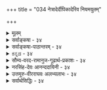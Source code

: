 +++
title = "034 नेत्रादेर्दीपिकादेरिव नियमयुतम्"

+++
<details><summary>मूलम्</summary>

नेत्रादेर्दीपिकादेरिव नियमयुतं तैजसत्वादिसाध्ये रूपादिग्राहकत्वं यदि करणतया स्यादसाधारणत्वम् ।  
तत्साहाय्यं त्वसिद्धं भवति गमकतामात्रमप्यञ्जनादावक्षाहङ्कारिकत्वं श्रुतिपथनिपुणैर्घोषितं नैव बाध्यम् ॥ ३४ ॥
</details>

<details><summary>सर्वाङ्कषा - ३४</summary>

त्रिगुणद्रव्यस्य जगदुपादानत्वकथनप्रसङ्गे, तद्विपरीतपरमाणूपादानतावादस्य, तत्प्रसङ्गात् कार्यकारणभावस्य च निरूपणमावश्यकमभूत् । एवं प्रसक्तं परिसमाप्य उपक्रान्तं विचारमनुवर्तयति । तत्र प्रथममिन्द्रियाणां सात्त्विकाहंकारोपादानत्वं न संभवति, तेषां भौतिकत्वादिति वैशेषिकमतं निराकरोतिनेत्रादेरित्यादिना । इन्द्रियाणां सात्त्विकाहंकारोपादानत्वं न सङ्गच्छते; तेषां भौतिकत्वस्य तन्त्रान्तरे साधनात् । तथा हि 'चक्षुरिन्द्रियम् तैजसम्, रसाद्यग्राहकत्वे सति रूपग्राहकत्वात्, प्रदीपवदित्यनुमानम् । नेत्रादेरित्यादिना इतरसर्वेन्द्रियाणां ग्रहणम् । दीपिकादेरिवेति दृष्टान्तः । तैजसत्वादिसाध्ये नियमयुतं रूपादिग्राहकत्वंम् स्पर्शाद्यग्राहकत्वे सति रूपग्राहकत्वादिरूपं यदुक्तम्, तत्र रूपग्राहकत्वं किंरूपं विवक्षितम्, किं रूपसाक्षात्कारकरणत्वम्, उत रूपसाक्षात्कारसहकारित्वम्? उत कारणकरणसहकार्यादिसर्वसाधारणं 

[[77]]





नो चेत्, पृथ्व्यादिवाक्येष्विव हि लयपदं व्योम्नि चाक्षेषु च स्यात् । रूपज्ञानकारणत्वम्? तत्र, यदि करणतया, तदा **असाधारणत्वम्** = सर्वसपक्षव्यावृत्तः, पक्षमात्रवृत्तिः हेतुः असाधारण इति यो दोष उक्तः, सः हेतोः स्यात् । रूपसाक्षात्कारकरणत्वरूपं रूपग्राहकत्वं यदि हेतुः, तदा प्रदीपादौ दृष्टान्ते रूपसाक्षात्कारकरणत्वस्याभावात् हेतोः पक्षमात्रवृत्तित्वादसाधारण्यं दोषः । द्वितीये रूपसाक्षात्कारसहकारित्वेन साध्ये, तत्साहाय्यं त्वसिद्धं **भवति** = साक्षादेव कारणानि तु सहकारीण्युच्यन्ते । ‘व्यापारवत्कारणं करणम्” इति लक्षणात् सद्वारककारणानि तु करणानीत्युच्यन्ते । एवञ्च रूपसाक्षात्कारसहकारित्वं पक्षे चक्षुषि असिद्धम्, इन्द्रियस्य करणत्वेन सहकारित्वाभावात् । अतः स्वरूपासिद्धो हेतुः । हेत्वभाववत्पक्षः स्वरूपासिद्धिः इति लक्षणात् । अस्तु तर्हि तृतीयः कल्पः, सर्वस्यापि कोडीकारादित्यत्राहगमकतामात्रमप्यञ्जनादौ असिद्धमिति । नेत्राञ्जनानामौषधादीनामपि नेत्रसहकारित्वात्, रूपसाक्षात्कारहेतुत्वमस्ति, अथापि तत्र पार्थिवत्वमेव, न तैजसत्वम् । अतश्च तैजसत्वरूपसाध्याभाववति हेतोः सत्त्वादनैकान्तिको हेतुः । असिद्धम्, तैजसत्वमिति शेषः । सकलदोषपरिहारक्षमविशेषणदानादिना परिष्कारेऽपि, न दोषपरिहार इत्याहअक्षाहङ्कारिकत्वमित्यादि । येन केनापि परिष्कारेणापि श्रुतिपथनिपुणैः घोषितम् **अक्षाणाम्** = इन्द्रियाणाम् **आहङ्कारिकत्वम्** = अहङ्कारोपादानकत्वंम् नैव **बाध्यम्** = युक्तिभिः नैव बाध्यं भवेत् । युक्त्यपेक्षया शास्त्रस्य बलीयस्त्वात् । 'देवा वैकारिका दश' इति कथनात् इन्द्रियाणां सात्त्विकाहङ्कारोपादानकत्वमेव, न तु भौतिकत्वम् । **देवाः** = इन्द्रियाणि । 'सहैव सन्तं न विजानन्ति देवाः ' (तै. आ.3-11-24) इत्यत्र वेदे **देवाः** = इन्द्रियाणि इति व्याख्यानात् । सात्त्विकाहङ्कारस्य वैकारिक इति संज्ञा (श्लो. 11) ॥ एवमेव ' घ्राणेन्द्रियं पार्थिवम्, रूपाद्यग्राहकत्वे सति गन्धग्राहकत्वात्, कुङ्कुमगन्धाभिव्यञ्जकगोघृतवत्' इत्याद्यनुमानान्यपि आगमबाधितानीति ज्ञेयम् । अतश्च वेदान्तिनाम् इन्द्रियाणामाहङ्कारिकत्वेन, अनुमानेन भौतिकत्वसाधनं न शक्यम् ॥ ३४ ॥
</details>


<details><summary>सर्वाङ्कषा-पाठान्तरम् - ३४</summary>

त्रिगुणद्रव्यस्य जगदुपादानत्वकथनप्रसङ्गे, तद्विपरीतपरमाणूपादानतावादस्य, तत्सङ्गात्‌ कार्यकारणभावस्य च निरूपणमावश्यकमभूत्‌ । एवं प्रसक्तं परिसमाप्य उपक्रान्तं विचारमनुवर्तयति । तत्र प्रथममिन्द्रियाणं सात्विकाहंकारोपादानत्वं न संभवति, तेषां भौतिकत्वादिति वैशेषिकमतं निराकरोति – नेत्रादेरित्यादिना । इन्द्रियाणां सात्विकाहकारोपादानत्वं न सङ्गच्छते; तेषां भौतिकत्वस्य तन्त्रान्तरे साधनात्‌ । तथा हि 'चक्षुरिन्द्रियम्‌ तैजसम्‌, रसाद्यग्राहकत्वे सति रूपग्राहकत्वात्‌, प्रदीपवदि'त्यनुमानम्‌ । नेत्रादेरित्यादिना इतरसर्वेन्द्रियाणां ग्रहणम्‌ । दीपिकादेरिवेति दृष्टान्तः । तैजसत्वादिसाध्ये नियमयुतं रूपादिग्राहकत्वं   
स्पर्शाद्यग्राहकत्वे सति रूपग्राहकत्वादिरूपं यदुक्तम्‌, तत्र रूपग्राहकत्वं किंरूपं विवक्षितम्‌, किं रूपसाक्षात्कारकरणत्वम्‌, उत रूपसाक्षात्कारसहकारित्वम्‌? उत कारणकरणसहकार्यादिसर्वसाधारणं रूपज्ञानकारणत्वम्‌? तत्र, यदि करणतया, तदा असाधारणत्वम्‌ = सर्वसपक्षव्यावृत्तः, पक्षमात्रवृत्तिः हेतुः असाधारण इति यो दोष उक्तः, सः हेतोः स्यात्‌ । रूपसाक्षात्कारकरणत्वरूपं रूपग्राहकत्वं यदि हेतुः, तदा प्रदीपादौ दृष्टान्ते रूपसाक्षात्कारकरणत्वस्याभावात्‌ हेतोः पक्षमात्रवृत्तित्वादसाधारण्यं दोषः । द्वितीये रूपसाक्षात्कारसहकारित्वेन साध्ये, तत्साहाय्यं त्वसिद्धं भवति = साक्षादेव कारणानि तु सहकारीण्युच्यन्ते । 'व्यापारवत्कारणं करणम्‌' इति लक्षणात्‌ सद्वारककारणानि तु करणानीत्युच्यन्ते । एवन्च रूपसाक्षात्कारसहकारित्वं पक्षे चक्षुषि असिद्धम्‌, इन्द्रियस्य करणत्वेन सहकारित्वाभावात्‌ । अतः स्वरूपासिद्धो हेतुः । हेत्वभाववत्पक्षः स्वरूपासिद्ध: इति लक्षणात्‌ । अस्तु तर्हि तृतीयः कल्पः, सर्वस्यापि क्रोडीकारादित्यत्राह - गमकतामात्रमप्यञ्जनादौ असिद्धमिति । नेत्राञ्जनानामौषधादीनामपि नेत्रसहकारित्वात्‌, रूपसाक्षात्कारहेतुत्वमस्ति, अथापि तत्र पार्थिवत्वमेव, न तैजसत्वम्‌ । अतश्च तैजसत्वरूपसाध्याभाववति हेतोः सत्त्वादनैकान्तिको हेतुः । असिद्धम्‌, तैजसत्वमिति शेषः । सकलदोषपरिहारक्षमविशेषणदानादिना परिष्कारेऽपि, न दोषपरिहार इत्याह - अक्षाहङ्कारिकत्वमित्यादि । येन केनापि परिष्कारेणापि श्रुतिपथनिपुणैःघोषितम्‌ अक्षाणाम्‌ = इन्द्रियाणाम्‌ आहङ्कारिकत्वम्‌ = अहङ्कारोपादानकत्वं नैव बाध्यम्‌ = युक्तिभिः नैव बाध्यं भवेत्‌ । युक्त्यपेक्षया शास्त्रस्य बलीयस्त्वात्‌ । 'देवा वैकारिका दश' इति कथनात्‌ इन्द्रियाणां सात्त्विकाहङ्कारोपादानकत्वमेव, न तु भौतिकत्वम्‌ । देवाः = इन्द्रियाणि । 'सहैव सन्तं न विजानन्ति देवाः' (तै.आ.३-११-२४) इत्यत्र वेदे देवाः = इन्द्रियाणि इति व्याख्यानात्‌ । सात्विकाहङ्कारस्य वैकारिक इति संज्ञा (श्लो.११) ॥ एवमेव 'घ्राणेन्द्रियं पार्थिवम्‌, रूपाद्यग्राहकत्वे सति गन्धग्राहकत्वात्‌, कुङ्कुमगन्धाभिव्यञ्जकगोघृतवत्‌' इत्याद्यनुमानान्यपि आगमबाधितानीति ज्ञेयम्‌ । अतश्च वेदान्तिनाम्‌ इन्द्रियाणामाहङ्कारिकत्वेन, अनुमानेन भौतिकत्वसाधनं न शक्यम्‌ ॥ ३४ ॥
</details>


<details><summary>ಕನ್ನಡ - ३४</summary>

…

हीगॆ परमात्मन शरीरवाद प्रकृतिये जगत्तिगॆ मूलकारण ऎन्दु स्थापिसियायितु. सृष्टि प्रकरणदल्लि इन्द्रियगळु सात्विकाहङ्कारदिन्द हुट्टुत्तवॆ ऎन्दु हेळिद्दन्नु स्थिरपडिसुवुदक्कागि पञ्चभूतगळिन्द इन्द्रि

यगळु हुट्टुत्तवॆ ऎम्ब वैशेषिकर पक्षवन्नु निराकरिसुत्तारॆ.

दीपिकादेरिव नेत्रादेः तैजसत्वादिसाध्यॆ नियमयुतं रूपादिग्राहकत्व, यदि करणतया, असाधारणत्वं स्यात्

48

तत्साहाय्यं त्वसिद्धं भवति गनुकतामात्र मञ्जनाद् अक्षाहङ्कारिकत्वं श्रुतिपथनिर्पुतं नैव बाध्यं दीपादिगळन्तॆ चक्षुरादि इन्द्रियगळिगॆ तैजसत्यादिगळन्नु साधिसुवुदरल्लि 'रूपादिगळन्नु मात्र ग्रहिसुवुदरिन्द ऎन्नुवुदरल्लि रूपादि ज्ञानगळिगॆ करणत्ववे हेतुवाद पक्षदल्लि हेतुविगॆ 'असाधारणत्व' ऎम्ब दोष बरुवुदु.

वैशेषिकरु घ्राणादि ऐदु इन्द्रियगळु क्रमवागि पञ्चभूतगळिन्द हुट्टुत्तवॆयॆन्दू, अवु भौतिकवॆन्दू हेळुत्तारॆ. उदाहरणॆगॆ-चक्षु रिन्द्रिय रूप ऒन्दन्ने ग्रहिसुवुदरिन्द तैजस, ऎम्ब अनुमानदिन्द चक्षु रिन्द्रिय तेजस्सिगॆ सेरिद्दॆन्दु साधिसुत्तारॆ. इल्लि 'रूप ऒन्दन्ने ग्रहि सुवुदु' ऎम्बुदर अर्थवेनु? 'रूपविषयक ज्ञानक्कॆ करणवागुवुदु ऎन्दु अदर अर्थवादरॆ दृष्टान्तवाद दीपदल्लि हेतुविल्लदिरुवुदरिन्द “असाधारण' ऎम्ब दोष बरुत्तदॆ. दीप रूपज्ञानक्कॆ सहकारि कारणवे हॊरतु करणवल्ल.

तत्साहाय्कन्तु असिद्धं भवति- रूप ज्ञानक्कॆ सहकारिकारण त्ववे हेतुवादरॆ, अदु पक्षदल्लिल्ल; चक्षुरिन्द्रिय करणवे हॊरतु सहकारियल्ल. इदरिन्द हेतुविगॆ 'स्वरूपासिद्धि' ऎम्ब दोष बरुत्तदॆ. तद्धमकतामात्रमसि अञ्जना असिद्धं भवति ऎरडक्कू समान वाद 'रूप ज्ञानक्कॆ हेतु' ऎम्बुदु हेतुवादरॆ दृष्टि शक्तिगॆ पोषक वाद अञ्जनादिगळल्लि तैजसत्व इल्लदिरुवुदरिन्द हेतुविगॆ 'व्यभिचार' ऎम्ब दोष बरुत्तदॆ.

प्रतियॊन्दु कार्यक्कू साधारण कारण, असाधारण कारण, सहकारि कारण ऎन्दु मूरु विध कारणगळिरुत्तवॆ. असाधारण कारणवे करण, उळिदवु कारण. चक्षुरिन्द्रिय करण, दीप सहकारिकारण. ई दृष्टान्तदिन्द चक्षुरिन्द्रिय तैजसवॆन्नुवुदु सरियल्ल.

श्रुतिपथनिपुणै घोषितं अक्षाहङ्कारित्वं नैव बाध्यं परम वैदिकराद मनु मुन्तादवरिन्द 'तैजसानीन्द्रियाण्याहुः' ऎन्दु प्रतिपादितवाद अहङ्कारदिन्द इन्द्रियगळु हुट्टिरुवुदॆम्बुदु याव रीतियल्लू अप्रमाणवॆनिसुवुदिल्ल. ॥ ३४ ॥
</details>


<details><summary>सौम्य-वरद-रामानुज-गूढार्थ-प्रकाशः - ३४</summary>

तत्रेति । कारणवादप्रतिपक्षनिरासानन्तरं 'प्राच्यादक्षाणि' इत्युक्त्याअक्षानिरूपणप्रसङ्गे सतीत्यर्थः । देहादिवदिति । इन्द्रियाणां देहान्तर्गतत्वात् तद्वत् भौतिकत्वं युक्तमिति भावः । तैजसमिति । तेजस्स्वरूपम्, तेजस्त्ववत् इति वाऽर्थः । आत्ममनःप्रभृतिषु व्यभिचारवारणार्थं रसाद्यग्राहकत्वे इति । अत्र आदिशब्दस्य रसाग्राहकत्वाद्यन्यतरविशेषणे तात्पर्यम् । अन्यथा वैयर्थ्यात् । घटादौ व्यभिचारादाह द्रव्यत्वादिति । एवमग्रिमानुमानेष्वपि द्रष्टव्यम् । गुणग्राहकमित्युक्ते सिद्धसाधनमित्यत आह स्वगुसजातीयेति । तथा गुणत्वजात्या श्रोत्रवृत्तिसंख्यादिजातीयशब्दग्राहकत्वमस्तीति सिद्धसाधनमित्यत आह - गुणत्वावान्तरजात्येति । स्वग्राह्यगुणत्वावान्तरजात्येत्यर्थः । ननु इन्द्रियणां प्राप्यकारित्वात् वीचितरङ्गन्यायेन स्वस्मिन् उत्पन्नशब्दगुणग्राहकं श्रोत्रं कथं स्वगुणसजातीयग्राहकमिति चेन्न - श्रोत्रसंबद्धानामेव अनेकशब्दानां सजातीयत्वसंभवात् । अनेनानुमानेन श्रोत्रस्य शब्दगुणकत्वे साधितेऽपि शब्दगुणकत्वस्यैव नभोलक्षणत्वात् नभस्त्वं साधितं स्यादिति भावः । एवमग्रिमानुमानेऽपि द्रष्टव्यम् । गुरुत्वादौ व्यभिचारादाह इन्द्रियव्यवस्थापकेति । इन्द्रियस्य व्यवस्थापकत्वं इन्द्रियानुमानप्रयोजकजन्योपलब्धिविषयत्वम् । सुखादौ व्यभिचारादाह - गुणत्वादिति । सन्निकर्षविशेषविशिष्टतयेति । समनस्कस्य विषयसंस्कारकालोकसहितस्य भूयोवयवेन्द्रियसन्निकर्षविशिष्टेन्द्रियस्य करणत्वमिति भावः । सकलेतरसहकारिसम्मत्तावविलम्बेन प्रमोत्पादकत्वं करणत्वमित्युक्ते आत्मादौ व्यभिचार इति भावः । तत्सिद्धिः स्यादिति । तैजसत्वादिसिद्धिः स्यादित्यर्थः । विकल्पानादरेण - विशेषानादरेणेत्यर्थः । लक्षयन्तीति । इन्द्रियदोषेऽतिव्याप्तिवारणार्थं शरीरयोगे सतीति विशेषणान्तर्भावेन इन्द्रियलक्षणं वदन्तीत्यर्थः । साक्षात् प्रमितिः - प्रत्यक्षप्रमेत्यर्थः । दुःस्थमिति । गन्धव्यञ्जके गन्धोपहारकवायौ पार्थिवत्वाभावेन व्यभिचारादिति भावः । एवं चतुर्णामिति । निव[म्बत्वङ्?] निदर्शनं चायुक्तम् तस्यापि विषयसंस्कारकत्वेन गन्धाभिव्यञ्जकत्वाभावात् । अन्यथा तप्तघटप्रक्षिप्तजले तप्तभूमिसंसृष्टे वर्षजले च तत्तद्गन्धाभिव्यञ्जकत्वापत्त्या व्यभिचारप्रसङ्ग इति भावः । तद्दृष्टान्तेन छिन्नमूलानि इत्यन्वयः । श्रोत्रम् अभौतिकम् इन्द्रियत्वात्, चक्षुरादिवत् इत्यनुमानेन निरस्तविप्रतिपत्तिनिरस्ताप्रतिपत्तिकानीति भावः । सामान्यतोदृष्टादिति । रूपाद्युपलब्धि.....करणसाध्या क्रियात्वात् छेदनवत् इतीन्द्रियार्थ साधकत्वात् इदं सामान्यतोदृष्टम् । तदुक्तम् - ''दृष्टं सामान्यतोदृष्टमिति चास्य विधाद्वयम् । पूर्वं प्रत्यक्षयोग्यार्थं तदयोग्यार्थमुत्तरम् ॥' इति । विपक्षे बाधकेति । यदि अभौतिकत्वादि साधनेऽनुकूलतर्को नास्ति, तर्हि भौतिकत्वादिसाधनेऽपि । परिहरणीयानिष्टाभावात् । ननु भौतिकत्वादिसाधनेऽनुकूलतर्कोऽस्ति; यदि चक्षुरादीनि भौतिमानि न स्युः, बाह्येन्द्रियाणि न स्युः; मनोवत्, यदि चक्षुस्तैजसं न स्यात् - रूपादिषु मध्ये रूपस्यैव ग्राहकं न स्यात् - रसनादिवत् इत्यादि तर्कसद्भावात् - इति चेन्न - अभौतिकत्वादिसाधनेऽपि अनुकूलतर्कोऽस्ति, यदि इन्द्रियाणि भौतिकानि न स्युः इन्द्रियाण्येव न स्युः मनोवत्; चक्षुर्यदि तैजसं, न तर्हि इन्द्रियं स्यात्, दीपादिवत् इत्यादितर्कसद्भावात् इति भावः । इममेव भावं सामान्यतो दर्शयति - यत्किञ्चिदिति ॥ ३४ ॥
</details>


<details><summary>नरसिंह-देवः आनन्ददायिनी - ३४</summary>

अवसरसंगतिमाह - प्रकृत्येति । रसाद्यग्राहकत्व इति - आत्मनि व्यभिचारवारणाय रसाद्यग्राहकत्व इति । परमाणौ व्यभिचारवारणाय रूपग्राहकत्वादिति । सन्निकर्षादौ व्यभिचारवारणाय द्रव्यत्वादिति । घटादिग्राहकतयाऽसिद्धिप्रसङ्गादत्रापि रूपादिष्विति बोध्यम् । तदर्थेश्च - रूपादिषु पञ्चसु मध्ये इति । अत्र ग्राहकत्वं लौकिकप्रत्यक्षजनकत्वं; तेनोपनयादिवशाद्र(दिना र)सादिग्राहकतया नासिद्धिः । एवमुत्तरानुमानेष्वपि द्रष्टव्यम् । रसस्यैवेति - रसस्यैव ग्राहकत्वं हेतुरित्यर्थः । एवं गन्धस्यैवेत्यादावपि बोध्यम् । निदर्शनं -दृष्टान्तः । बहिरिन्द्रियेति - इन्द्रियपञ्चके स्वग्राहकेन्द्रियेतरेन्द्रियनिरूपतस्वग्राहकेन्द्रियनिष्ठभेदानुमितिहेतुसाक्षात्कारविषयगुणत्वादित्यर्थः । तेन 'इन्द्रियव्यवस्थापकत्वं इन्द्रियसाधकत्वं; न च शब्दजन्यत्वामीन्द्रियस्य ! इन्द्रियानुमापकत्वं चेत् द्रव्यत्वादौ व्यभिचारः' इत्यपास्तम् । गुणत्वादिति शब्दत्वादौ व्यभिचारवारणाय । असिद्धिवारणाय साक्षात्कारविषयेति । सुखादौ व्यभिचारवारणाय बहिरिन्द्रियेति । द्रव्यत्वादौ व्यभिचारवारणाय इन्द्रियपञ्चकेति विशेषणमिति ध्येयम् । बहिरिन्द्रियव्यवस्थापकत्वादिति -पूर्ववदेवार्थः । शब्दत्वादौ साध्यसत्त्वात् न व्यभिचार इति गुणत्वस्यानुपादानम् । शब्दोपलब्धिरिति - उपलब्धित्वं शाब्दोपलब्धौ व्यभिचारीतीन्द्रियेति विशेषणम् । सुखाद्युपलब्धौ व्यभिचारवारणाय बाह्येति विशेषणम् । हेतुविकल्पमभिप्रेत्येति - अभिव्यञ्जकादित्यत्र हेतावभिव्यञ्जकत्वं किं क(का)रणत्वं? यद्वा क(का)रणसहकारित्वं? अथवा बोधकत्वमात्रमिति विकल्पमभिप्रेत्येत्यर्थः । तच्चेति - इन्द्रियाणामेव तथात्वात् पक्षमात्रवृत्तित्वेन असाधारण्यमिति(त्यर्थः) भावः । अन्धकारणोद्विग्नः - भीतः । साधकतमत्वं - करणत्वम् । कश्चित् इत्यनेन लौकिकव्यवहा(र विरहस्सूच्यते)रापरिज्ञानादिरुच्यते । सपक्षवृत्तेरिति - दीपादीनां सपक्षत्वमिति भावः ।  

किं दीपादीनां रूपादि-साक्षात्-कार-मात्रे करणत्वम्?  
उत मनुष्य-कर्तृक--रूपादि-साक्षात्-कारे इति विकल्पम् अभिप्रेत्य  
आद्ये दूषणमाह - आलोकेन विनापीति ।  

द्वितीये दूषणमाह - अन्धकारे चेति । 

ननु तर्हि व्यभिचाराद्  
दीपादेस् सहकारितापि न स्यात् ।  
यदि तद्विशेषे विशदज्ञानादौ सहकारिता; तत्र करणताऽप्यस्त्वित्यत्राह - ईदृशेति । रूपोपलब्धिमात्रे चक्षुषो यस्मिन् सति भवत्येवेति रूपं प्राधान्यमभिप्रेत्येत्यर्थः । न च विशदज्ञानं प्रत्यपि करणत्वम्; अन्यत्र कॢप्तचक्षुष एव करणस्य सत्त्वेन सहकारितामात्रत्वात्? अन्यथा गौरवात् । कोट्यन्तरमिति - सहकारित्वमित्यर्थः । सहकारित्वं किं करणं प्रति? उत कारणमात्रं प्रति? इति विकल्प्य आद्ये आह -करणेति । तेषामेव - इन्द्रियाणामेव । अनुपपन्नमिति - सहकारिसहकारिमतोर्भेदाधीनत्वादिति भावः । द्वितीयमाशङ्क्य दूषयति - दीपादीनित्यादिना । तथात्वात् - सहकारित्वात् । तत्सिद्धिस्स्यात् - तेजसत्वसिद्धिस्स्यात् । तदभावात्तत्र व्यभिचार(इति भावः)स्स्यादित्यर्थः । ननु करणत्वमेव सहकारित्वेन विवक्षितमिति चेत्; तत्राह - दीपे चेति । तथा च असाधारण्यं तदवस्थमिति भावः । तयोरपीति - प्रमातृप्रमेययोरप्युक्तविधया नियमरूपकरणत्वसंभवेनानैकान्त्यमित्यर्थः । तृतीय आह - एतेनेति । आदिशब्देनेति - ननु प्रमातृप्रमेययोर्न स्वरूपमात्रग्रहसहकारित्वं; रसादिग्रहं प्रत्यपि सहकारित्वात् । रसादिग्रहासहकारित्वे सति रूपग्रहसहकारित्वस्य विवक्षितत्वात्; तथा च न व्यभिचार इति चेन्न; दृष्टान्तासिद्ध्या तथा विवक्षाया असंभवात् । तेषामपि सन्निकर्षतया स्वनिष्ठस्पर्शादिव्यञ्जकत्वादिति भावः । इदञ्च अवधारणाविवक्षायां । तद्विवक्षायां त्वञ्जनादिद्रव्यसंस्कारकद्रव्ये दोषविशेषे च व्यभिचारो बोध्यः । अञ्जनस्येति - तथा च उपलब्धिसाधकत्वाभावान्न व्यभिचार इति भावः । दीपादावपीति - तस्य शक्त्याधायकत्वेन सहकारित्वाभावप्रसङ्गादित्यर्थः । सत्तयैवेति - दीपादीनां चक्षुरादौ शक्त्याधायकता नास्ति (स्तीत्यर्थः ।) स्वरूपेण हेतुत्वादिति भावः । अत्रापीति - अञ्जनादावपि स्वरूपेण हेतुताकॢप्तिरस्तीत्यर्थः । ये चेति - नयनगतपित्तद्रव्येण शङ्खे पित्तरूपस्योपलम्भात् रसनगतदोषेण क्षीरादौ तिक्तताया उपलम्भात् तद्व्यावर्तनाय इन्द्रियलक्षणे प्रमितिविशेषणं तार्किकर (क्षणकृदादयः प्रतिक्षिपन्ति) क्षादावुक्तमित्यर्थः । अनैकान्त्यमेवोपपादयति - तेषामिति । विषयसंस्कारकः - विषये (द्रव्ये) ग्रस्यमाने रसाद्युत्पादकः । विषयसंस्कारकत्वमुपपादयति -नहीति । ननु रसाभिव्यञ्जकत्वं रसाभिव्यक्तिप्रयोजकत्वम्; तच्च रसोत्पादोपलम्भजनकसाधारणमिति नासिद्धिरित्यत आह - तावता चेति । तथा च पार्थिवत्वसाधकहेतोस्तत्र व्यभिचार इति भावः । त्वचो वायवीयत्वसाधकहेतावपि दृष्टान्तवैषम्यमाह - वायुश्चेति । उपलब्धि(मात्र) प्रयोजकत्व(मात्र)विवक्षायां दोषमाह - तावता स्पर्शव्यञ्जकत्वे इति । त(त्र)स्य वायोस्तत्र पार्थिवत्वसाधकहेतोर्व्यभिचार इति भावः । श्रोत्रस्य भौतिकत्वसाधकानुमानानां व्याप्यत्वासिद्धिरूपं साधारणं दोषमाह - एवं चतुर्णामिति । आकाश इन्द्रियारम्भकः इत्यनुमाने श्रोत्रस्य तन्मते नित्यतया बाधो व्यभिचारोऽपि दोष इत्याह - आकाश इति । किञ्च चक्षुराद्यनुमानेषु प्रत्यक्षसिद्धस्य पश्यत्वमुतानुमानसिद्धस्य आहोस्वित् श्रुतिसिद्धस्य इति विकल्पमभिप्रेत्य आद्ये दोषमाह - लोकसिद्धेति । द्वितीय आह - अनुमानत इति । वक्ष्यते -इन्द्रियाणामेकादशत्वसाधनावसर इत्यर्थः । सामान्यत इति - रूपादिज्ञानं पक्षीकृत्य क्रिया क(का)रणजन्या इति सामान्यतो दृष्टादित्यर्थः । अपि शब्देनाधिष्ठानातिरिक्ततया सिद्धिर्न शक्येति सूच्यते । तदिति - तथा च आहङ्कारिकत्व(विरोधी न भवतीत्यर्थः) श्रुत्या तैजसत्वाद्यनुमानबाध इति भावः । योगशास्त्रे अहङ्कारत्वमिन्द्रियाणामुक्तमिति तदाहङ्कारिकत्वकथनं तेन विरुद्धमित्यत आह - इन्द्रियाणीति । कार्यकारणयोस्तन्तवः पट इत्यभेदव्यपदेशदर्शनादाहङ्कारिकत्वविरोधी तद्व्यपदेशो न भवतीत्यर्थः । तृतीयं दूषयति - अत इति । धर्मिग्राहकमानबाध इत्यर्थः । परस्परमिति - चक्षुःपक्षकानुमाने घ्राणं घ्राणपक्षके चक्षुरादिक्रमेण परस्परपक्षकानुमाने परस्परं दृष्टान्ता इत्यर्थः । अन्यपरैरिति - भूताप्यायितत्वमात्रपरैरित्यर्थः ॥ ३४ ॥
</details>



<details><summary>उत्तमूरु-वीरराघवः अलभ्यलाभः - ३४</summary>

पूर्वं प्रकृतिविकृतिविभागचिन्तायां विशिष्टवेषेणेश्वरस्य कारणत्वस्थापनशेषतया पञ्चीकरणप्रस्तावे, कार्यस्यानेकांशसंयोगाधीनत्वे परमाणुकारणवादे कोऽपराध हति शंकायां १८ श्लोके काणादखण्डनमारभ्य क्रमेण कापिलसौगतचार्वाकमतान्यपि कार्यकारणभावविषये निरस्तानि । अथ स्वाभिहितेन्द्रिय – भूतादिसृष्टिविरुद्धानि मतान्तराणि निरस्यति नेत्रादेरित्यादिना । तार्किकैरेकैकज्ञानेन्द्रियस्य एकैकभूतविकारत्वं साधितमनुमानैः । तानि चानुमानानि इन्द्रियपक्षकाणि, ग्राह्यगुणपक्षकाणि, तज्जन्यज्ञानपक्षकाणि च भवन्ति । तत्रेन्द्रियपक्षकमनुमानं श्लोके साक्षादुक्तम् । अन्यत् व्याख्यायामुपलक्ष्यते । गुणेषु रूपस्य प्रथमत्वात्, अधिकग्राहकत्वादिना इन्द्रियेषु चक्षुषः प्राधान्याच्च रूपग्राहकं चक्षुः पूर्वमुच्यते, अन्यानि आदिपदेन । नेत्रादेरित्यस्य रूपादिग्राहकत्वेऽन्वयः । नियमयुतमित्यस्य व्याप्तियुक्तमित्यर्थः । नियमे सप्तम्यन्तसाध्यपदान्वयः । तथा च नेत्रादिगतं ग्राहकत्वं तैजसत्वादिसाध्यनिरूपितव्याप्तियुक्तमित्यर्थः । हेतुरित्यप्रयुज्य नियमयुतमिति विशेषप्रयोगः रूपादिग्राहकत्वरूपहेतौ विशेषणान्तरस्य निवेश्यस्य ज्ञापनाय । नियमयुतपदस्य पुनरावृत्त्या तस्यार्थान्तरस्य लाभः । तच्च नियमयुतम् - व्यवस्थायुक्तम्, इतराग्राहकत्वरूपविशेषणविशिष्टमिति यावत् । दीपादिर्दृष्टान्तः । इन्द्रियसंनिकर्षे व्यभिचारवारणाय हेतौ द्रव्यत्वमपि निवेश्यम् । यदीत्यादिना तत्खण्डनम् । अथापि नेत्रादेरित्यारभ्य पूर्वार्धमेकं वाक्यम् । अन्वयक्रमः प्रागुक्तः । रूपादिग्राहकत्वं नाम रूपादिग्रहकरणत्वं वा रूपादिग्रहकरणसहकारित्वं वा, रूपादिग्रहकारणत्वमात्रं वा । आद्ये  
(प्रथमपादोक्तविशेषणविशिष्टं रूपादिग्राहकत्वं करणतया चेत्) हेतुरसाधारणः स्यात्; सपक्षविपक्षव्यावृत्तत्वात्; विपक्षात् पृथिव्यादित इव सपक्षात् दीपादेरपि व्यावृत्तत्वात् । नेत्रादिरूपे पक्षे रूपग्रहकरणत्वमेव, न तु करणसहकारित्वमित्यसिद्धिः । तृतीये अञ्जनादौ  
व्यभिचार इति । चतुर्थपादेन प्रमाणविरोधादनुमानानां बाधितत्वमप्यस्तीत्याह ।  
रसस्यैवेतीति । इति शब्दः रसस्यैव ग्राहकत्वं आप्यत्वरूपसाध्यनिरूपितनियमयुक्तमित्यनुषङ्गज्ञापकः । एवमुपरि । दन्तान्तस्तोयमिति । अत एवोक्तं न्यायभाष्ये, (जम्बीरादिफले खण्ड्यमाने द्रष्टुः) रसगर्धिप्रवर्तितो दन्तोदकसंप्लव इति । स च संप्लवो ग्रस्यमानवस्तुगतं रसं सम्यक् व्यनक्तीति । निम्बत्वगिति । मीमांसापादुकायां (१४५) एकाक्षेति श्लोके निम्बत्वग्ग्रहणमेतत्समानार्थं वेति विमृश्यम् । तार्किकाः कुङ्कुमगन्धाभिव्यञ्जकतया गोधृतमपि निर्दिशन्ति । विषयपक्षकानुमानान्याह शब्द इति । गुणावान्तरजातिः गुणत्वव्याप्यजातिः शब्दत्वरूपत्वादिः । सजातीयगुणवतेत्यनेन  
शब्दरूपगन्धादेः शब्दरूपगन्धादिमदिन्द्रियग्राह्यत्वसाधने यथायथं तत्तद्गुणवदाकाशतेजःपृथिव्यादिरूपत्वमिन्द्रियेषु सिध्यति । इत्येवेति । पूर्वोक्त एवेत्यर्थः । अन्यथा वेति । ग्राहकत्वमित्यनुषङ्गः । संप्रयोगविशेषः - इन्द्रियसंनिकर्षः । शरीरयोगे इति कारिका तार्किकरक्षागता । साक्षात्कारसाधनत्वमिन्द्रियलक्षणञ्चेत्, इन्द्रियगतदोषेष्वतिव्याप्तिः । तद्वारणं शरीरयोगे सतीति दलेन । इन्द्रियसंनिकर्षेऽतिव्याप्तिवारणार्थमपि तद्दलं निवेश्यम् । इन्द्रियदोषस्तु न शरीरगतः । न च प्रमितीति प्रमोक्त्यैव दोषवारणमिति वाच्यम्, प्रमाणावान्तरभेदत्वमात्रविवक्षायां प्रमितिपदप्रयोगेऽपि । सामान्यत इन्द्रियलक्षणे तदयोगात् । अस्तु येनकेनापि पदेन दोषवारणम् । किमिह नस्तेन । विषयसंस्कारकस्येति । रसनेन्द्रियं मुखे यत्रयत्र, तत्रतत्र रस्यमानद्रव्यव्यापने द्रवीभूतं दन्तोदकमुपयुज्यत इति भावः । न्यायभाष्योक्तं त्वन्यत् । बुद्बुदशब्दः तत्तुल्याकारगोलकपरः । नेत्रादीत्यनेन गोलकादिविवक्षा वा तदतिरिक्तानुमानसिद्धवस्तुविवक्षा वा श्रौतेन्द्रियविवक्षा वेति विकल्प्य दूषयति किञ्चेत्यादिना । सामान्यत इति । रूपादिग्रहः सकरणकः क्रियात्वात् इत्याद्यनुमानं सामान्यतः करणसाधकत्वात् सामान्यतो दृष्टम् । तत्रैवेतरबाधरूपपरिशेषप्रवृत्तौ अतिरिक्तमित्येतावत् सिध्येत्, न त्वनहंकरिकत्वमपि । हैरण्यगर्भोक्तिः - योगानुशासनोक्तिः । अहङ्कारविशेषपदं न साक्षादहङ्कारत्वबोधकम् । किन्तूपादानोपादेयैक्याभिप्रायम् । अत एव विशेषपदमिति ॥ ३४ ॥
</details>


<details><summary>सर्वार्थसिद्धिः - ३४</summary>

प्रकृतस्य प्रकृत्यादिकारणवादस्य प्रतिपक्षा निरस्ताः । तत्र देहादिवदिन्द्रियाणामपि भौतिकत्वं वदतः प्रतिवक्तिनेत्रादेरिति ॥ 

नियम-युतं सावधारणम्,  
रूपादिषु मध्ये रसाद्य्-अग्राहकत्वेन विशेषितम् इत्यर्थः । 

> चक्षुस् तैजसं  
रसाद्य्-अग्राहकत्वे सति  
रूप-ग्राहक-द्रव्यत्वात्  
दीपवद् 

इति ।  

एवं त्वग्-इन्द्रियं वायवीयं  
स्पर्शादिषु मध्ये स्पर्शस्यैव ग्राहक-द्रव्यत्वात् अङ्ग-सङ्गि-सलिल-शैत्याभिव्यञ्जक-वायुवत् ।  

रसनस्याप्यत्वे  
+++(ग्राहकत्वं)+++ रसस्यैवेति दन्तान्तस्-तोय-दृष्टान्तः । 

घ्राणस्य पार्थिवत्वे +++(ग्राहकत्वं)+++ गन्धस्यैवेति  
चन्दन-कुङ्कुमादि-गन्धाभिव्यञ्जक-  
निम्ब-त्वग्-आदि-निदर्शनम् ।  

श्रोत्रस्य तु नभस्त्वे  

> श्रोत्रं गुणावान्तर-जात्या  
स्व-गुण-सजातीय-गुण-ग्राहकम्  
बाह्येन्द्रियत्वात्  
चक्षुरादिवद् 

इति । 

+++(अथवा)+++ शब्दो गुणावान्तर-जात्या  
सजातीय-गुणवतेन्द्रियेण गृह्यते  
बहिर्-इन्द्रिय-व्यवस्थापक-गुणत्वाद्  
रूपादिवत् ।  

शब्दो भूतेन्द्रियग्राह्य इति वा । 
बहिर्-इन्द्रिय-व्यवस्थापकत्वाद्  
इत्येव हेतुः ।  

तथा  
श्रोत्रं भौतिकम्,  
बाह्येन्द्रियत्वात् चक्षुरादिवत् । 

आकाश इन्द्रियारम्भकः,  
भूतत्वात् भूतान्तरवद् इति ।  

शब्दोपलब्धिर् वा भूतेन्द्रिय-करणिका  
बाह्येन्द्रिय-व्यवस्थापकोपलब्धित्वात्,  
रूपोपलब्धिवत् ।  

तत्राद्येषु चतुर्ष्व् अनुमानेषु  
हेतुविकल्पम् अनूद्य दूषयति -  
"यदि करणतये"त्यादिभिः ।  
यस्मिन् सति कार्यं भवत्य् एव तत् करणम्;  
तच् च सन्निकर्ष-विशेष-विशिष्टतयेन्द्रियाणाम् । 

> ननु -  
> 
>> उद्विग्नो ह्य् अन्धकारेण  
कश्चिद् एवं ब्रवीत्य् अपि ।  
किं चक्षुषा ममैतेन  
दृष्टं दीपेन यन्मया ॥  
>
> इति दीपादिषु साधकतमत्वं कश्चिद् ब्रूयात्,  
अतस् सपक्षवृत्तेर् हेतोः  
कथम् असाधारणत्वम् ? 

इत्थम् -  
आलोकेन विनाऽपि जन्तु-भेदेषु  
चक्षुषो रूपादि-ग्राहकत्वं सिद्धम् ।  
अन्धकारे च मनुष्यादीनां  
तत्त्वतो ऽन्यथा वा +++(रूपादि-ग्राहकत्वम्)+++।  
अत ईदृशं प्राधान्यम् अपेक्ष्य  
इन्द्रियेषु करणत्वं  
दीपादिषु सहकारित्वं च  
प्रख्यातम् अनुरुध्य विकल्प-प्रवृत्तेर् अ-विरोधः । 

कोट्य्-अन्तरं दूषयति -  
तत्-साहाय्यं त्व् असिद्धम् इति ।  

> करण-भूतेन्द्रियापेक्षया  
तेषाम् एव दीपादिवत् सहकारित्वम् अनुपपन्नम् 

इत्य् अर्थः ।  

> दीपादीन् प्रति सहकारित्वान् नासिद्धिर् 

इति चेत्  
तर्हि प्रमातृ-प्रमेययोर् अपि तथात्वात् तत्-सिद्धः स्यात् ।  
तयोः सतोरपि कदाचित्कार्यं नास्तीति चेत्तावता करणत्वं माभूत् तत्सहकारित्वं तु सिद्धमेव ।  
"दीपे च सति भाव एवे"ति नियमो नास्ति ।  

> संप्रयोग-विशेष-साहित्यात् स्याद्  

इति चेत् तर्हि  
"तयोर् अपि ततस् स्याद् एवे"त्य् अनैकान्त्यम् ।  

एतेन करणत्वादि-विकल्पानादरेण  
रूपादि-बोधक-द्रव्यत्व-मात्रं हेतुर्  
इत्य् अपि निरस्तम् । 

तद्-व्यनक्ति - भवतीत्यादिना । आदिशब्देन प्रमात्रादिसंग्रहः । 

> अञ्जनस्य शक्ये प्रतिबन्धक-निवर्तकत्व-मात्रम्  

इति चेन् न ;  
अशक्ये गूढ-निदर्शनादौ शक्त्य्-आधानेन सहकारित्व-दृष्टेः ।  

> शक्त्य्-आधानं हि सहकारी 

+इति चेन्न;  
दीपादावपि तथा कॢप्तिप्रसङ्गात् ।  

सत्तयैव हेतुत्वं तत्र दृष्टम्  

इति चेद् अत्रापि तथाऽस्तु ;  
अविशेषात् ।  
ये +++(नैयायिकाः)+++ च तत्-तद्-इन्द्रिय-दोषैर् अपि रूपादि-धीर् अस्तीति मत्वा  

> "शरीर-योगे सत्य् एव +++(न त्व् इन्द्रियादि-योगे)+++ साक्षात्-प्रमितिसाधनम्" 

इति लक्षयन्ति ;  
तन्-मते तत्-तद्-दोषैर् अप्य् अनैकान्त्यम् +++(साध्ये)+++ -  
तेषां तैजसत्वानभ्युपगमात् +++(पित्तादि-दोषाणाम् पार्थिवत्वात्)+++। +++(5)+++

दन्तान्तस्-तोय-दृष्टान्तश् चायुक्तः ;  
विषय-संस्कारकस्य - व्यञ्जकत्वायोगात् ।  
न हि ग्रस्यमानं किंचिद् अ-संस्कृत्य दन्तान्तस्-तोयस्योपकारकत्वम् ;  
तावता च रस-व्यञ्जकत्वे  
रस-गन्धाद्य्-उद्भव-हेतोर् अग्न्यादेर् अपि किं तन् न स्यात् +++(येन रसनेद्रियं तैजसं तिष्ठेत्!!)+++?+++(5)+++  

वायुश् च वेगेनाभिघ्नन्  
सूक्ष्मान् सलिल-कणान् अन्तश् शरीरं प्रवेशयति ।  
शैत्यं तु तेषां त्वग्-इन्द्रिय-प्रवेश-वैषम्याद्  
विशदम् अनुभूयते ।+++(5 आधुनिक-विज्ञानात् तु जलबिन्दूनां वाय्व्-अवस्थाप्राप्रणेन शैत्यम् इति ज्ञायते। )+++  
तावता स्पर्श-व्यञ्जकत्वे,  
गन्धोपकारकस्य तस्य +++(वायोः)+++ तद्+++(→गन्ध)+++-व्यञ्जकत्वम् अपि किं नेष्यते ?+++(5)+++  

तथा च घ्राण-पार्थिवत्वानुमानं दुः-स्थम् इति ।  

एवं चतुर्णां भौतिकत्वासिद्धौ  
तद्-दृष्टान्तेन श्रोत्र-भौतिकत्वानुमानान्य् अपि  
च्छिन्न-मूलानि ।+++(5)+++ 

"आकाश इन्द्रियारम्भक" इति चायुक्तम् -  
+++(पार्थिवस्य)+++ श्रोत्रस्य त्वन्-मते तद्-आरब्धत्वाभावात् ।  
"भूतत्वाद्" इति च  
घटादिभिर् अनैकान्तिकम् ।  

किंचात्र लोक-सिद्ध-नयन-बुद्बुदादि-पक्षीकारे  
रूपादि-विशेषैस् तेषां पार्थिवत्व-सिद्धेः कालात्ययापदेशः+++(=बाधः)+++ । 

अनुमानतस् त्व् इन्द्रिय-सिद्धिर् अशक्येति वक्ष्यते +++(३६-तम-श्लोक-व्याख्याने)+++।  
सामान्यतो दृष्टाद्  
+++(इन्द्रियसन्निकर्षाय + इन्द्रियं निर्गत्य विषयं स्पृशेद् इत्यादि)+++  
+++(नेत्रगोलादि-)+++अधिष्ठानातिरिक्तेन्द्रिय-सिद्धाव्  अपि  
तद्-आहङ्कारिकत्वं श्रौतम् अबाध्यम् ।  
इन्द्रियाण्य् अहङ्कार-विशेषा  
इति हैरण्यगर्भोक्तिर् अपि  
तद्-आहङ्कारिकत्वानुगुणा ;  
अतः श्रुति-सिद्ध-पक्षीकारे ऽपि बाध एव ।  

प्रतिप्रयोगश् च - 

> बाह्येन्द्रियाण्य् अभौतिकानि इन्द्रियत्वात्,  
मनोवत् । 

प्रत्येक-पक्षी-कारेण वा  
"चक्षुर् अतैजसम्" इत्यादि ;  
ताव् एव हेतु-दृष्टान्तौ ;  
परस्परं वा घ्राणादयो दृष्टान्ताः । +++(5)+++ 

विपक्षे बाधक-सद्-असद्-भावश् च समः,  
यत्-किंचिद्-दृष्टान्त-मात्रानुसारेण  
प्रसङ्गस्य सुलभत्वाद् इति ।  
परोक्तानुमानानाम् आगम-बाधम् अभिप्रेत्याह -  
अक्षाहङ्कारिकत्वमिति । 

श्रुति-पथ-निपुणैः - मनु-पराशर-पाराशर्यादिभिः ।  
घोषितं - बहुषु प्रदेशेषु स्पष्टोक्तं  
नैव बाध्यम् -  
अशक्तैर् अनुमानैर्  
अन्यपरैश् च वाक्यैर् इति शेष ॥ ३४ ॥
</details>
